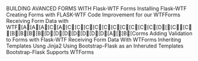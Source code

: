 BUILDING AVANCED FORMS WITH Flask-WTF Forms
Installing Flask-WTF
Creating Forms with FLASK-WTF
Code Improvement for our WTFForms
Receiving Form Data with WTF[A[A[A[C[A[C[C[C[C[C[C[C[C[C[C[D[[C[C[B[B[B[B[D[D[D[D[D[D[D[A[[B[Corms
Adding Validation to Forms with Flask-WTF
Receiving Form Data With WTForms
Inheriting Templates Usng Jinja2
Using Bootstrap-Flask as an Inheruted Templates
Bootstrap-Flask Supports WTForms
